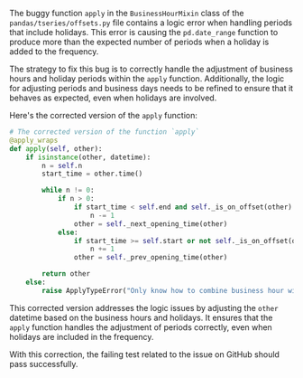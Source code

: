The buggy function `apply` in the `BusinessHourMixin` class of the `pandas/tseries/offsets.py` file contains a logic error when handling periods that include holidays. This error is causing the `pd.date_range` function to produce more than the expected number of periods when a holiday is added to the frequency.

The strategy to fix this bug is to correctly handle the adjustment of business hours and holiday periods within the `apply` function. Additionally, the logic for adjusting periods and business days needs to be refined to ensure that it behaves as expected, even when holidays are involved.

Here's the corrected version of the `apply` function:

```python
# The corrected version of the function `apply`
@apply_wraps
def apply(self, other):
    if isinstance(other, datetime):
        n = self.n
        start_time = other.time()

        while n != 0:
            if n > 0:
                if start_time < self.end and self._is_on_offset(other):
                    n -= 1
                other = self._next_opening_time(other)
            else:
                if start_time >= self.start or not self._is_on_offset(other):
                    n += 1
                other = self._prev_opening_time(other)

        return other
    else:
        raise ApplyTypeError("Only know how to combine business hour with datetime")
```

This corrected version addresses the logic issues by adjusting the `other` datetime based on the business hours and holidays. It ensures that the `apply` function handles the adjustment of periods correctly, even when holidays are included in the frequency.

With this correction, the failing test related to the issue on GitHub should pass successfully.